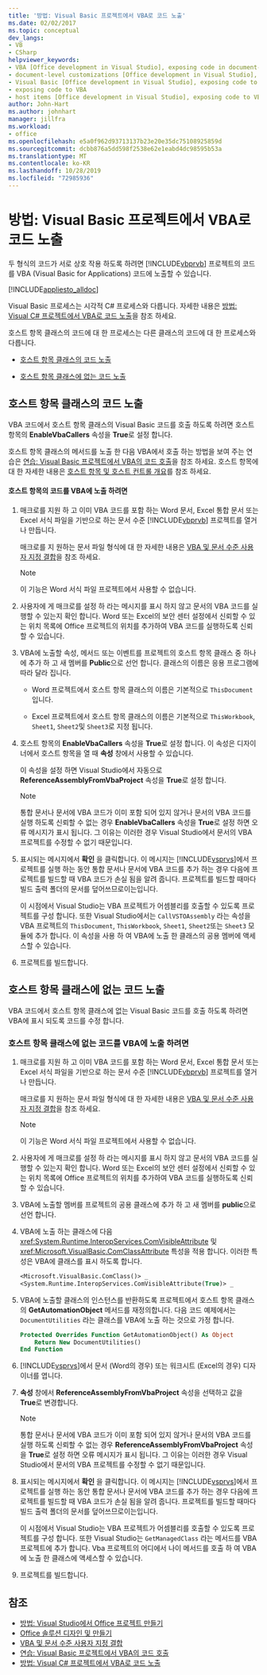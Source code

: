 ```yaml
---
title: '방법: Visual Basic 프로젝트에서 VBA로 코드 노출'
ms.date: 02/02/2017
ms.topic: conceptual
dev_langs:
- VB
- CSharp
helpviewer_keywords:
- VBA [Office development in Visual Studio], exposing code in document-level customizations
- document-level customizations [Office development in Visual Studio], exposing code
- Visual Basic [Office development in Visual Studio], exposing code to VBA
- exposing code to VBA
- host items [Office development in Visual Studio], exposing code to VBA
author: John-Hart
ms.author: johnhart
manager: jillfra
ms.workload:
- office
ms.openlocfilehash: e5a0f962d93713137b23e20e35dc75108925859d
ms.sourcegitcommit: dcbb876a5dd598f2538e62e1eabd4dc98595b53a
ms.translationtype: MT
ms.contentlocale: ko-KR
ms.lasthandoff: 10/28/2019
ms.locfileid: "72985936"
---
```

# <a name="how-to-expose-code-to-vba-in-a-visual-basic-project"></a>방법: Visual Basic 프로젝트에서 VBA로 코드 노출
  두 형식의 코드가 서로 상호 작용 하도록 하려면 [!INCLUDE[vbprvb](../sharepoint/includes/vbprvb-md.md)] 프로젝트의 코드를 VBA (Visual Basic for Applications) 코드에 노출할 수 있습니다.

 [!INCLUDE[appliesto_alldoc](../vsto/includes/appliesto-alldoc-md.md)]

 Visual Basic 프로세스는 시각적 C# 프로세스와 다릅니다. 자세한 내용은 [방법: Visual C&#35; 프로젝트에서 VBA로 코드 노출](../vsto/how-to-expose-code-to-vba-in-a-visual-csharp-project.md)을 참조 하세요.

 호스트 항목 클래스의 코드에 대 한 프로세스는 다른 클래스의 코드에 대 한 프로세스와 다릅니다.

- [호스트 항목 클래스의 코드 노출](#HostItemCode)

- [호스트 항목 클래스에 없는 코드 노출](#NonHostItem)

## <a name="HostItemCode"></a>호스트 항목 클래스의 코드 노출
 VBA 코드에서 호스트 항목 클래스의 Visual Basic 코드를 호출 하도록 하려면 호스트 항목의 **EnableVbaCallers** 속성을 **True**로 설정 합니다.

 호스트 항목 클래스의 메서드를 노출 한 다음 VBA에서 호출 하는 방법을 보여 주는 연습은 [연습: Visual Basic 프로젝트에서 VBA의 코드 호출](../vsto/walkthrough-calling-code-from-vba-in-a-visual-basic-project.md)을 참조 하세요. 호스트 항목에 대 한 자세한 내용은 [호스트 항목 및 호스트 컨트롤 개요](../vsto/host-items-and-host-controls-overview.md)를 참조 하세요.

#### <a name="to-expose-code-in-a-host-item-to-vba"></a>호스트 항목의 코드를 VBA에 노출 하려면

1. 매크로를 지원 하 고 이미 VBA 코드를 포함 하는 Word 문서, Excel 통합 문서 또는 Excel 서식 파일을 기반으로 하는 문서 수준 [!INCLUDE[vbprvb](../sharepoint/includes/vbprvb-md.md)] 프로젝트를 열거나 만듭니다.

     매크로를 지 원하는 문서 파일 형식에 대 한 자세한 내용은 [VBA 및 문서 수준 사용자 지정 결합](../vsto/combining-vba-and-document-level-customizations.md)을 참조 하세요.

    > [!NOTE]
    > 이 기능은 Word 서식 파일 프로젝트에서 사용할 수 없습니다.

2. 사용자에 게 매크로를 설정 하 라는 메시지를 표시 하지 않고 문서의 VBA 코드를 실행할 수 있는지 확인 합니다. Word 또는 Excel의 보안 센터 설정에서 신뢰할 수 있는 위치 목록에 Office 프로젝트의 위치를 추가하여 VBA 코드를 실행하도록 신뢰할 수 있습니다.

3. VBA에 노출할 속성, 메서드 또는 이벤트를 프로젝트의 호스트 항목 클래스 중 하나에 추가 하 고 새 멤버를 **Public**으로 선언 합니다. 클래스의 이름은 응용 프로그램에 따라 달라 집니다.

    - Word 프로젝트에서 호스트 항목 클래스의 이름은 기본적으로 `ThisDocument`입니다.

    - Excel 프로젝트에서 호스트 항목 클래스의 이름은 기본적으로 `ThisWorkbook`, `Sheet1`, `Sheet2`및 `Sheet3`로 지정 됩니다.

4. 호스트 항목의 **EnableVbaCallers** 속성을 **True**로 설정 합니다. 이 속성은 디자이너에서 호스트 항목을 열 때 **속성** 창에서 사용할 수 있습니다.

     이 속성을 설정 하면 Visual Studio에서 자동으로 **ReferenceAssemblyFromVbaProject** 속성을 **True**로 설정 합니다.

    > [!NOTE]
    > 통합 문서나 문서에 VBA 코드가 이미 포함 되어 있지 않거나 문서의 VBA 코드를 실행 하도록 신뢰할 수 없는 경우 **EnableVbaCallers** 속성을 **True**로 설정 하면 오류 메시지가 표시 됩니다. 그 이유는 이러한 경우 Visual Studio에서 문서의 VBA 프로젝트를 수정할 수 없기 때문입니다.

5. 표시되는 메시지에서 **확인** 을 클릭합니다. 이 메시지는 [!INCLUDE[vsprvs](../sharepoint/includes/vsprvs-md.md)]에서 프로젝트를 실행 하는 동안 통합 문서나 문서에 VBA 코드를 추가 하는 경우 다음에 프로젝트를 빌드할 때 VBA 코드가 손실 됨을 알려 줍니다. 프로젝트를 빌드할 때마다 빌드 출력 폴더의 문서를 덮어쓰므로이는입니다.

     이 시점에서 Visual Studio는 VBA 프로젝트가 어셈블리를 호출할 수 있도록 프로젝트를 구성 합니다. 또한 Visual Studio에서는 `CallVSTOAssembly` 라는 속성을 VBA 프로젝트의 `ThisDocument`, `ThisWorkbook`, `Sheet1`, `Sheet2`또는 `Sheet3` 모듈에 추가 합니다. 이 속성을 사용 하 여 VBA에 노출 한 클래스의 공용 멤버에 액세스할 수 있습니다.

6. 프로젝트를 빌드합니다.

## <a name="NonHostItem"></a>호스트 항목 클래스에 없는 코드 노출
 VBA 코드에서 호스트 항목 클래스에 없는 Visual Basic 코드를 호출 하도록 하려면 VBA에 표시 되도록 코드를 수정 합니다.

### <a name="to-expose-code-that-is-not-in-a-host-item-class-to-vba"></a>호스트 항목 클래스에 없는 코드를 VBA에 노출 하려면

1. 매크로를 지원 하 고 이미 VBA 코드를 포함 하는 Word 문서, Excel 통합 문서 또는 Excel 서식 파일을 기반으로 하는 문서 수준 [!INCLUDE[vbprvb](../sharepoint/includes/vbprvb-md.md)] 프로젝트를 열거나 만듭니다.

     매크로를 지 원하는 문서 파일 형식에 대 한 자세한 내용은 [VBA 및 문서 수준 사용자 지정 결합](../vsto/combining-vba-and-document-level-customizations.md)을 참조 하세요.

    > [!NOTE]
    > 이 기능은 Word 서식 파일 프로젝트에서 사용할 수 없습니다.

2. 사용자에 게 매크로를 설정 하 라는 메시지를 표시 하지 않고 문서의 VBA 코드를 실행할 수 있는지 확인 합니다. Word 또는 Excel의 보안 센터 설정에서 신뢰할 수 있는 위치 목록에 Office 프로젝트의 위치를 추가하여 VBA 코드를 실행하도록 신뢰할 수 있습니다.

3. VBA에 노출할 멤버를 프로젝트의 공용 클래스에 추가 하 고 새 멤버를 **public**으로 선언 합니다.

4. VBA에 노출 하는 클래스에 다음 <xref:System.Runtime.InteropServices.ComVisibleAttribute> 및 <xref:Microsoft.VisualBasic.ComClassAttribute> 특성을 적용 합니다. 이러한 특성은 VBA에 클래스를 표시 하도록 합니다.

    ```vb
    <Microsoft.VisualBasic.ComClass()> _
    <System.Runtime.InteropServices.ComVisibleAttribute(True)> _
    ```

5. VBA에 노출할 클래스의 인스턴스를 반환하도록 프로젝트에서 호스트 항목 클래스의 **GetAutomationObject** 메서드를 재정의합니다. 다음 코드 예제에서는 `DocumentUtilities` 라는 클래스를 VBA에 노출 하는 것으로 가정 합니다.

    ```vb
    Protected Overrides Function GetAutomationObject() As Object
        Return New DocumentUtilities()
    End Function
    ```

6. [!INCLUDE[vsprvs](../sharepoint/includes/vsprvs-md.md)]에서 문서 (Word의 경우) 또는 워크시트 (Excel의 경우) 디자이너를 엽니다.

7. **속성** 창에서 **ReferenceAssemblyFromVbaProject** 속성을 선택하고 값을 **True**로 변경합니다.

    > [!NOTE]
    > 통합 문서나 문서에 VBA 코드가 이미 포함 되어 있지 않거나 문서의 VBA 코드를 실행 하도록 신뢰할 수 없는 경우 **ReferenceAssemblyFromVbaProject** 속성을 **True**로 설정 하면 오류 메시지가 표시 됩니다. 그 이유는 이러한 경우 Visual Studio에서 문서의 VBA 프로젝트를 수정할 수 없기 때문입니다.

8. 표시되는 메시지에서 **확인** 을 클릭합니다. 이 메시지는 [!INCLUDE[vsprvs](../sharepoint/includes/vsprvs-md.md)]에서 프로젝트를 실행 하는 동안 통합 문서나 문서에 VBA 코드를 추가 하는 경우 다음에 프로젝트를 빌드할 때 VBA 코드가 손실 됨을 알려 줍니다. 프로젝트를 빌드할 때마다 빌드 출력 폴더의 문서를 덮어쓰므로이는입니다.

     이 시점에서 Visual Studio는 VBA 프로젝트가 어셈블리를 호출할 수 있도록 프로젝트를 구성 합니다. 또한 Visual Studio는 `GetManagedClass` 라는 메서드를 VBA 프로젝트에 추가 합니다. Vba 프로젝트의 어디에서 나이 메서드를 호출 하 여 VBA에 노출 한 클래스에 액세스할 수 있습니다.

9. 프로젝트를 빌드합니다.

## <a name="see-also"></a>참조
- [방법: Visual Studio에서 Office 프로젝트 만들기](../vsto/how-to-create-office-projects-in-visual-studio.md)
- [Office 솔루션 디자인 및 만들기](../vsto/designing-and-creating-office-solutions.md)
- [VBA 및 문서 수준 사용자 지정 결합](../vsto/combining-vba-and-document-level-customizations.md)
- [연습: Visual Basic 프로젝트에서 VBA의 코드 호출](../vsto/walkthrough-calling-code-from-vba-in-a-visual-basic-project.md)
- [방법: Visual C&#35; 프로젝트에서 VBA로 코드 노출](../vsto/how-to-expose-code-to-vba-in-a-visual-csharp-project.md)
